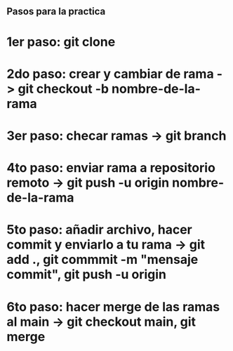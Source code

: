## Pasos para la practica

# 1er paso: git clone <nombre del repo>

# 2do paso: crear y cambiar de rama -> git checkout -b nombre-de-la-rama

# 3er paso: checar ramas -> git branch

# 4to paso: enviar rama a repositorio remoto -> git push -u origin nombre-de-la-rama

# 5to paso: añadir archivo, hacer commit y enviarlo a tu rama -> git add ., git commmit -m "mensaje commit", git push -u origin <nombre de la rama>

# 6to paso: hacer merge de las ramas al main -> git checkout main, git merge <nombre de la rama>
